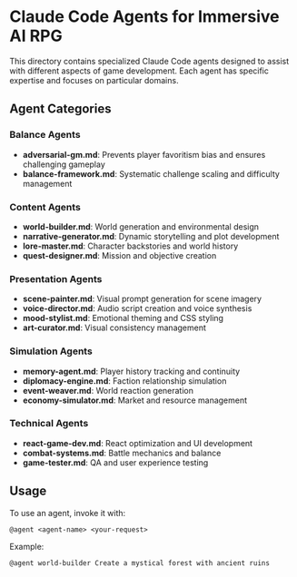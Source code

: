 # Claude Code Agents for Immersive AI RPG

This directory contains specialized Claude Code agents designed to assist with different aspects of game development. Each agent has specific expertise and focuses on particular domains.

## Agent Categories

### Balance Agents
- **adversarial-gm.md**: Prevents player favoritism bias and ensures challenging gameplay
- **balance-framework.md**: Systematic challenge scaling and difficulty management

### Content Agents
- **world-builder.md**: World generation and environmental design
- **narrative-generator.md**: Dynamic storytelling and plot development
- **lore-master.md**: Character backstories and world history
- **quest-designer.md**: Mission and objective creation

### Presentation Agents
- **scene-painter.md**: Visual prompt generation for scene imagery
- **voice-director.md**: Audio script creation and voice synthesis
- **mood-stylist.md**: Emotional theming and CSS styling
- **art-curator.md**: Visual consistency management

### Simulation Agents
- **memory-agent.md**: Player history tracking and continuity
- **diplomacy-engine.md**: Faction relationship simulation
- **event-weaver.md**: World reaction generation
- **economy-simulator.md**: Market and resource management

### Technical Agents
- **react-game-dev.md**: React optimization and UI development
- **combat-systems.md**: Battle mechanics and balance
- **game-tester.md**: QA and user experience testing

## Usage

To use an agent, invoke it with:
```
@agent <agent-name> <your-request>
```

Example:
```
@agent world-builder Create a mystical forest with ancient ruins
```